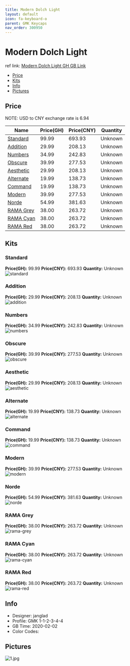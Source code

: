 ```yaml
---
title: Modern Dolch Light 
layout: default
icon: fa-keyboard-o
parent: GMK Keycaps
nav_order: 300950
---
```


# Modern Dolch Light 

ref link: [Modern Dolch Light GH GB Link](https://geekhack.org/index.php?topic=104498.0)  
* [Price](#price)  
* [Kits](#kits)  
* [Info](#info)  
* [Pictures](#pictures)  


## Price  
NOTE: USD to CNY exchange rate is 6.94

| Name          | Price(GH)    |  Price(CNY) | Quantity |
| ------------- | ------------ |  ---------- | -------- |
|[Standard](#standard)|99.99|693.93|Unknown|
|[Addition](#addition)|29.99|208.13|Unknown|
|[Numbers](#numbers)|34.99|242.83|Unknown|
|[Obscure](#obscure)|39.99|277.53|Unknown|
|[Aesthetic](#aesthetic)|29.99|208.13|Unknown|
|[Alternate](#alternate)|19.99|138.73|Unknown|
|[Command](#command)|19.99|138.73|Unknown|
|[Modern](#modern)|39.99|277.53|Unknown|
|[Norde](#norde)|54.99|381.63|Unknown|
|[RAMA Grey](#rama-grey)|38.00|263.72|Unknown|
|[RAMA Cyan](#rama-cyan)|38.00|263.72|Unknown|
|[RAMA Red](#rama-red)|38.00|263.72|Unknown|


## Kits  
### Standard  
**Price(GH):** 99.99    **Price(CNY):** 693.93    **Quantity:** Unknown  
<img src="{{ 'assets/images/gmk-keycaps/moderndolchlight/kits_pics/standard.jpg' | relative_url }}" alt="standard" class="image featured">

### Addition  
**Price(GH):** 29.99    **Price(CNY):** 208.13    **Quantity:** Unknown  
<img src="{{ 'assets/images/gmk-keycaps/moderndolchlight/kits_pics/addition.jpg' | relative_url }}" alt="addition" class="image featured">

### Numbers  
**Price(GH):** 34.99    **Price(CNY):** 242.83    **Quantity:** Unknown  
<img src="{{ 'assets/images/gmk-keycaps/moderndolchlight/kits_pics/numbers.jpg' | relative_url }}" alt="numbers" class="image featured">

### Obscure  
**Price(GH):** 39.99    **Price(CNY):** 277.53    **Quantity:** Unknown  
<img src="{{ 'assets/images/gmk-keycaps/moderndolchlight/kits_pics/obscure.jpg' | relative_url }}" alt="obscure" class="image featured">

### Aesthetic  
**Price(GH):** 29.99    **Price(CNY):** 208.13    **Quantity:** Unknown  
<img src="{{ 'assets/images/gmk-keycaps/moderndolchlight/kits_pics/aesthetic.jpg' | relative_url }}" alt="aesthetic" class="image featured">

### Alternate  
**Price(GH):** 19.99    **Price(CNY):** 138.73    **Quantity:** Unknown  
<img src="{{ 'assets/images/gmk-keycaps/moderndolchlight/kits_pics/alternate.jpg' | relative_url }}" alt="alternate" class="image featured">

### Command  
**Price(GH):** 19.99    **Price(CNY):** 138.73    **Quantity:** Unknown  
<img src="{{ 'assets/images/gmk-keycaps/moderndolchlight/kits_pics/command.jpg' | relative_url }}" alt="command" class="image featured">

### Modern  
**Price(GH):** 39.99    **Price(CNY):** 277.53    **Quantity:** Unknown  
<img src="{{ 'assets/images/gmk-keycaps/moderndolchlight/kits_pics/modern.jpg' | relative_url }}" alt="modern" class="image featured">

### Norde  
**Price(GH):** 54.99    **Price(CNY):** 381.63    **Quantity:** Unknown  
<img src="{{ 'assets/images/gmk-keycaps/moderndolchlight/kits_pics/norde.jpg' | relative_url }}" alt="norde" class="image featured">

### RAMA Grey  
**Price(GH):** 38.00    **Price(CNY):** 263.72    **Quantity:** Unknown  
<img src="{{ 'assets/images/gmk-keycaps/moderndolchlight/kits_pics/rama-grey.png' | relative_url }}" alt="rama-grey" class="image featured">

### RAMA Cyan  
**Price(GH):** 38.00    **Price(CNY):** 263.72    **Quantity:** Unknown  
<img src="{{ 'assets/images/gmk-keycaps/moderndolchlight/kits_pics/rama-cyan.png' | relative_url }}" alt="rama-cyan" class="image featured">

### RAMA Red  
**Price(GH):** 38.00    **Price(CNY):** 263.72    **Quantity:** Unknown  
<img src="{{ 'assets/images/gmk-keycaps/moderndolchlight/kits_pics/rama-red.png' | relative_url }}" alt="rama-red" class="image featured">


## Info  
* Designer: janglad  
* Profile: GMK 1-1-2-3-4-4  
* GB Time: 2020-02-02  
* Color Codes:  


## Pictures  
<img src="{{ 'assets/images/gmk-keycaps/moderndolchlight/rendering_pics/1.jpg' | relative_url }}" alt="1.jpg" class="image featured">
